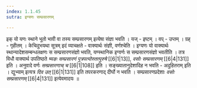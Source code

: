 ```yaml
---
index: 1.1.45
sutra: इग्यणः सम्प्रसारणम्

---
```

इक् यो यणः स्थाने भूतो भावी वा तस्य सम्प्रसारणम् इत्येषा संज्ञा भवति । यज् - इष्टम् । वप् - उप्तम् । ग्रह् - गृहीतम् । केचिदुभयथा सूत्रम् इदं व्याचक्षते -  वाक्यार्थः संज्ञी, वर्णश्चेति । इग्यणः यो वाक्यार्थः स्थान्यादेशसम्बन्धलक्षणः स सम्प्रसारणसंज्ञो भवति, यण्स्थानिक इग्वर्णः स सम्प्रसारणसंज्ञो भवतीति । तत्र विधौ वाक्यार्थ उपतिष्ठते _ष्यङः सम्प्रसारणं पुत्रपत्योस्तत्पुरुषे_ [[6|1|13]], _वसोः सम्प्रसारणम्_ [[6|4|131]] इति । अनुवादे वर्णः _सम्प्रसारणाच् च_ [[6|1|108]] इति । सङ्ख्यातानुदेशादिह न भवति - अदुहितराम् इति । द्युभ्याम् इत्यत्र _दिव उत्_ [[6|1|131]] इति तपरकरणाद् दीर्घो न भवति । सम्प्रसारणप्रदेशाः _वसोः सम्प्रसारणम्_ [[6|4|131]] इत्येवमादयः ॥